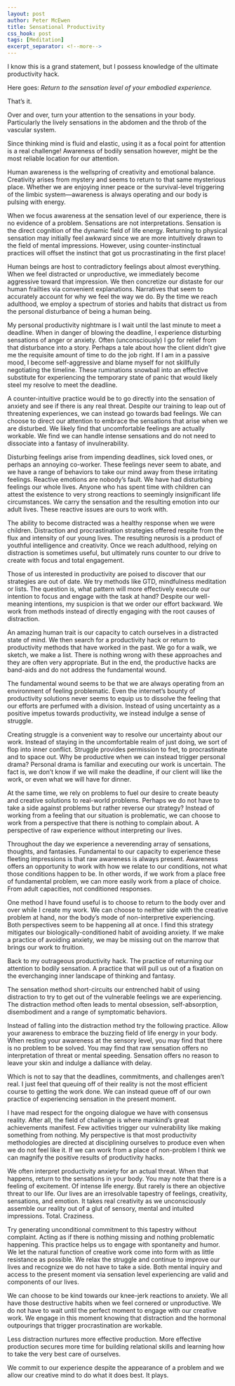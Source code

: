 ```yaml
---
layout: post
author: Peter McEwen
title: Sensational Productivity
css_hook: post
tags: [Meditation]
excerpt_separator: <!--more-->
---
```


I know this is a grand statement, but I possess knowledge of the ultimate productivity hack.

Here goes: _Return to the sensation level of your embodied experience._<!--more-->

That’s it.

Over and over, turn your attention to the sensations in your body. Particularly the lively sensations in the abdomen and the throb of the vascular system.

Since thinking mind is fluid and elastic, using it as a focal point for attention is a real challenge! Awareness of bodily sensation however, might be the most reliable location for our attention.

Human awareness is the wellspring of creativity and emotional balance. Creativity arises from mystery and seems to return to that same mysterious place. Whether we are enjoying inner peace or the survival-level triggering of the limbic system—awareness is always operating and our body is pulsing with energy.

When we focus awareness at the sensation level of our experience, there is no evidence of a problem. Sensations are not interpretations. Sensation is the direct cognition of the dynamic field of life energy. Returning to physical sensation may initially feel awkward since we are more intuitively drawn to the field of mental impressions. However, using counter-instinctual practices will offset the instinct that got us procrastinating in the first place!

Human beings are host to contradictory feelings about almost everything. When we feel distracted or unproductive, we immediately become aggressive toward that impression. We then concretize our distaste for our human frailties via convenient explanations. Narratives that seem to accurately account for why we feel the way we do. By the time we reach adulthood, we employ a spectrum of stories and habits that distract us from the personal disturbance of being a human being.

My personal productivity nightmare is I wait until the last minute to meet a deadline. When in danger of blowing the deadline, I experience disturbing sensations of anger or anxiety. Often (unconsciously) I go for relief from that disturbance into a story. Perhaps a tale about how the client didn’t give me the requisite amount of time to do the job right. If I am in a passive mood, I become self-aggressive and blame myself for not skillfully negotiating the timeline. These ruminations snowball into an effective substitute for experiencing the temporary state of panic that would likely steel my resolve to meet the deadline.

A counter-intuitive practice would be to go directly into the sensation of anxiety and see if there is any real threat. Despite our training to leap out of threatening experiences, we can instead go towards bad feelings. We can choose to direct our attention to embrace the sensations that arise when we are disturbed. We likely find that uncomfortable feelings are actually workable. We find we can handle intense sensations and do not need to dissociate into a fantasy of invulnerability.

Disturbing feelings arise from impending deadlines, sick loved ones, or perhaps an annoying co-worker. These feelings never seem to abate, and we have a range of behaviors to take our mind away from these irritating feelings. Reactive emotions are nobody’s fault. We have had disturbing feelings our whole lives. Anyone who has spent time with children can attest the existence to very strong reactions to seemingly insignificant life circumstances. We carry the sensation and the resulting emotion into our adult lives. These reactive issues are ours to work with.

The ability to become distracted was a healthy response when we were children. Distraction and procrastination strategies offered respite from the flux and intensity of our young lives. The resulting neurosis is a product of youthful intelligence and creativity. Once we reach adulthood, relying on distraction is sometimes useful, but ultimately runs counter to our drive to create with focus and total engagement.

Those of us interested in productivity are poised to discover that our strategies are out of date. We try methods like GTD, mindfulness meditation or lists. The question is, what pattern will more effectively execute our intention to focus and engage with the task at hand? Despite our well-meaning intentions, my suspicion is that we order our effort backward. We work from methods instead of directly engaging with the root causes of distraction.

An amazing human trait is our capacity to catch ourselves in a distracted state of mind. We then search for a productivity hack or return to productivity methods that have worked in the past. We go for a walk, we sketch, we make a list. There is nothing wrong with these approaches and they are often very appropriate. But in the end, the productive hacks are band-aids and do not address the fundamental wound.

The fundamental wound seems to be that we are always operating from an environment of feeling problematic. Even the internet’s bounty of productivity solutions never seems to equip us to dissolve the feeling that our efforts are perfumed with a division. Instead of using uncertainty as a positive impetus towards productivity, we instead indulge a sense of struggle.

Creating struggle is a convenient way to resolve our uncertainty about our work. Instead of staying in the uncomfortable realm of just doing, we sort of flop into inner conflict. Struggle provides permission to fret, to procrastinate and to space out. Why be productive when we can instead trigger personal drama? Personal drama is familiar and executing our work is uncertain. The fact is, we don’t know if we will make the deadline, if our client will like the work, or even what we will have for dinner.

At the same time, we rely on problems to fuel our desire to create beauty and creative solutions to real-world problems. Perhaps we do not have to take a side against problems but rather reverse our strategy? Instead of working from a feeling that our situation is problematic, we can choose to work from a perspective that there is nothing to complain about. A perspective of raw experience without interpreting our lives.

Throughout the day we experience a neverending array of sensations, thoughts, and fantasies. Fundamental to our capacity to experience these fleeting impressions is that raw awareness is always present. Awareness offers an opportunity to work with how we relate to our conditions, not what those conditions happen to be. In other words, if we work from a place free of fundamental problem, we can more easily work from a place of choice. From adult capacities, not conditioned responses.

One method I have found useful is to choose to return to the body over and over while I create my work. We can choose to neither side with the creative problem at hand, nor the body’s mode of non-interpretive experiencing. Both perspectives seem to be happening all at once. I find this strategy mitigates our biologically-conditioned habit of avoiding anxiety. If we make a practice of avoiding anxiety, we may be missing out on the marrow that brings our work to fruition.

Back to my outrageous productivity hack. The practice of returning our attention to bodily sensation. A practice that will pull us out of a fixation on the everchanging inner landscape of thinking and fantasy.

The sensation method short-circuits our entrenched habit of using distraction to try to get out of the vulnerable feelings we are experiencing. The distraction method often leads to mental obsession, self-absorption, disembodiment and a range of symptomatic behaviors.

Instead of falling into the distraction method try the following practice. Allow your awareness to embrace the buzzing field of life energy in your body. When resting your awareness at the sensory level, you may find that there is no problem to be solved. You may find that raw sensation offers no interpretation of threat or mental speeding. Sensation offers no reason to leave your skin and indulge a dalliance with delay.

Which is not to say that the deadlines, commitments, and challenges aren’t real. I just feel that queuing off of their reality is not the most efficient course to getting the work done. We can instead queue off of our own practice of experiencing sensation in the present moment.

I have mad respect for the ongoing dialogue we have with consensus reality. After all, the field of challenge is where mankind’s great achievements manifest. Few activities trigger our vulnerability like making something from nothing. My perspective is that most productivity methodologies are directed at disciplining ourselves to produce even when we do not feel like it. If we can work from a place of non-problem I think we can magnify the positive results of productivity hacks.

We often interpret productivity anxiety for an actual threat. When that happens, return to the sensations in your body. You may note that there is a feeling of excitement. Of intense life energy. But rarely is there an objective threat to our life. Our lives are an irresolvable tapestry of feelings, creativity, sensations, and emotion. It takes real creativity as we unconsciously assemble our reality out of a glut of sensory, mental and intuited impressions. Total. Craziness.

Try generating unconditional commitment to this tapestry without complaint. Acting as if there is nothing missing and nothing problematic happening. This practice helps us to engage with spontaneity and humor. We let the natural function of creative work come into form with as little resistance as possible. We relax the struggle and continue to improve our lives and recognize we do not have to take a side. Both mental inquiry and access to the present moment via sensation level experiencing are valid and components of our lives.

We can choose to be kind towards our knee-jerk reactions to anxiety. We all have those destructive habits when we feel cornered or unproductive. We do not have to wait until the perfect moment to engage with our creative work. We engage in this moment knowing that distraction and the hormonal outpourings that trigger procrastination are workable.

Less distraction nurtures more effective production. More effective production secures more time for building relational skills and learning how to take the very best care of ourselves.

We commit to our experience despite the appearance of a problem and we allow our creative mind to do what it does best. It plays.
